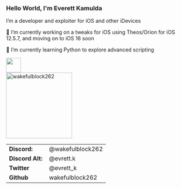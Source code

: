 <link rel="stylesheet" type='text/css' href="https://cdn.jsdelivr.net/gh/devicons/devicon@latest/devicon.min.css" />

### Hello World, I'm Everett Kamulda

I’m a developer and exploiter for iOS and other iDevices

🔭 I’m currently working on a tweaks for iOS using Theos/Orion for iOS 12.5.7, and moving on to iOS 16 soon

🌱 I’m currently learning Python to explore advanced scripting

<tr>
    <td style="font-weight: bold; padding-right: 10px; vertical-align: center; border: none;"></td>
    <td><img height="40" src="https://skillicons.dev/icons?i=rust,swift,c,lua,cpp,cs,net,python,ts"/></td>
</tr>

<div align="left">
  <a href="https://github.com/wakefulblock262">
    <img height="180em" src="https://github-readme-stats.vercel.app/api?username=wakefulblock262&show_icons=true&locale=en&layout=compact&theme=dark" alt="wakefulblock262"/>
  </a>
</div>

<table>
    <tr>
        <td style="font-weight: bold; padding-right: 10px; vertical-align: center; border: none;">Discord:</td>
        <td>@wakefulblock262</td>
    </tr>
    <tr>
        <td style="font-weight: bold; padding-right: 10px; vertical-align: center; border: none;">Discord Alt:</td>
        <td>@evrett.k</td>
    </tr>
    <tr>
        <td style="font-weight: bold; padding-right: 10px; vertical-align: center; border: none;">Twitter</td>
        <td>@evrett_k</td>
    </tr>
    <tr>
        <td style="font-weight: bold; padding-right: 10px; vertical-align: center; border: none;">Github</td>
        <td>wakefulblock262</td>
    </tr>
</table>

